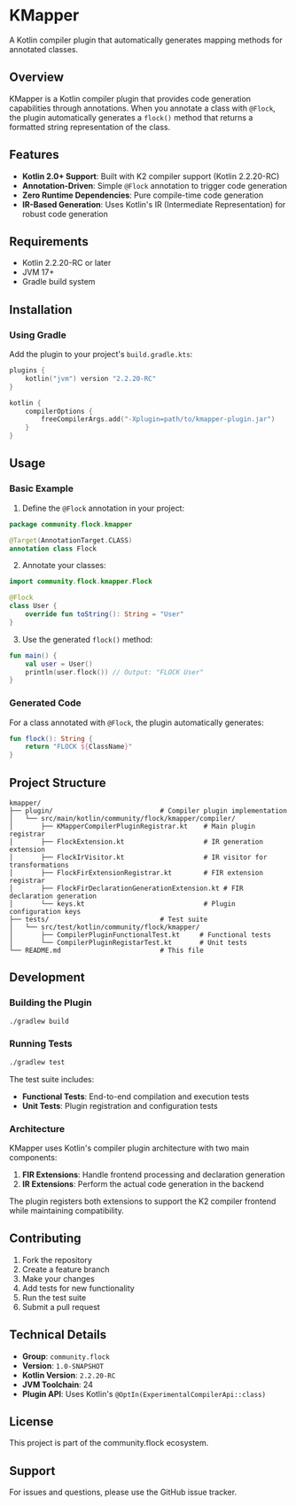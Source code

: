 # KMapper

A Kotlin compiler plugin that automatically generates mapping methods for annotated classes.

## Overview

KMapper is a Kotlin compiler plugin that provides code generation capabilities through annotations. When you annotate a class with `@Flock`, the plugin automatically generates a `flock()` method that returns a formatted string representation of the class.

## Features

- **Kotlin 2.0+ Support**: Built with K2 compiler support (Kotlin 2.2.20-RC)
- **Annotation-Driven**: Simple `@Flock` annotation to trigger code generation
- **Zero Runtime Dependencies**: Pure compile-time code generation
- **IR-Based Generation**: Uses Kotlin's IR (Intermediate Representation) for robust code generation

## Requirements

- Kotlin 2.2.20-RC or later
- JVM 17+
- Gradle build system

## Installation

### Using Gradle

Add the plugin to your project's `build.gradle.kts`:

```kotlin
plugins {
    kotlin("jvm") version "2.2.20-RC"
}

kotlin {
    compilerOptions {
        freeCompilerArgs.add("-Xplugin=path/to/kmapper-plugin.jar")
    }
}
```

## Usage

### Basic Example

1. Define the `@Flock` annotation in your project:

```kotlin
package community.flock.kmapper

@Target(AnnotationTarget.CLASS)
annotation class Flock
```

2. Annotate your classes:

```kotlin
import community.flock.kmapper.Flock

@Flock
class User {
    override fun toString(): String = "User"
}
```

3. Use the generated `flock()` method:

```kotlin
fun main() {
    val user = User()
    println(user.flock()) // Output: "FLOCK User"
}
```

### Generated Code

For a class annotated with `@Flock`, the plugin automatically generates:

```kotlin
fun flock(): String {
    return "FLOCK ${ClassName}"
}
```

## Project Structure

```
kmapper/
├── plugin/                           # Compiler plugin implementation
│   └── src/main/kotlin/community/flock/kmapper/compiler/
│       ├── KMapperCompilerPluginRegistrar.kt    # Main plugin registrar
│       ├── FlockExtension.kt                    # IR generation extension
│       ├── FlockIrVisitor.kt                    # IR visitor for transformations
│       ├── FlockFirExtensionRegistrar.kt        # FIR extension registrar
│       ├── FlockFirDeclarationGenerationExtension.kt # FIR declaration generation
│       └── keys.kt                              # Plugin configuration keys
├── tests/                            # Test suite
│   └── src/test/kotlin/community/flock/kmapper/
│       ├── CompilerPluginFunctionalTest.kt     # Functional tests
│       └── CompilerPluginRegistarTest.kt       # Unit tests
└── README.md                         # This file
```

## Development

### Building the Plugin

```bash
./gradlew build
```

### Running Tests

```bash
./gradlew test
```

The test suite includes:
- **Functional Tests**: End-to-end compilation and execution tests
- **Unit Tests**: Plugin registration and configuration tests

### Architecture

KMapper uses Kotlin's compiler plugin architecture with two main components:

1. **FIR Extensions**: Handle frontend processing and declaration generation
2. **IR Extensions**: Perform the actual code generation in the backend

The plugin registers both extensions to support the K2 compiler frontend while maintaining compatibility.

## Contributing

1. Fork the repository
2. Create a feature branch
3. Make your changes
4. Add tests for new functionality
5. Run the test suite
6. Submit a pull request

## Technical Details

- **Group**: `community.flock`
- **Version**: `1.0-SNAPSHOT`
- **Kotlin Version**: `2.2.20-RC`
- **JVM Toolchain**: 24
- **Plugin API**: Uses Kotlin's `@OptIn(ExperimentalCompilerApi::class)`

## License

This project is part of the community.flock ecosystem.

## Support

For issues and questions, please use the GitHub issue tracker.